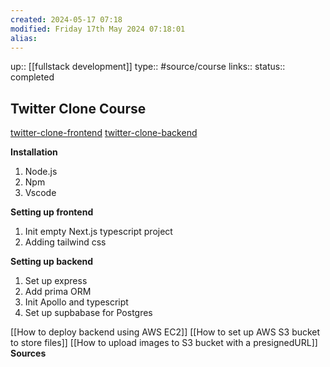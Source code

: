 ```yaml
---
created: 2024-05-17 07:18 
modified: Friday 17th May 2024 07:18:01
alias: 
---
```

up::  [[fullstack development]]
type:: #source/course 
links::
status:: completed
## Twitter Clone Course

[twitter-clone-frontend](https://github.com/debarkamondal/twitter-clone-frontend)
[twitter-clone-backend](https://github.com/debarkamondal/twitter-clone-backend)

**Installation**

1. Node.js
2. Npm
3. Vscode

**Setting up frontend**

1. Init empty Next.js typescript project
2. Adding tailwind css

**Setting up backend**

1. Set up express
2. Add prima ORM
3. Init Apollo and typescript
4. Set up supbabase for Postgres

[[How to deploy backend using AWS EC2]]
[[How to set up AWS S3 bucket to store files]]
[[How to upload images to S3 bucket with a presignedURL]]
**Sources**